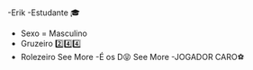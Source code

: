 -Erik
-Estudante 🎓
- Sexo = Masculino
- Gruzeiro 2️⃣4️⃣4️⃣
- Rolezeiro See More
-É os D😝 See More
-JOGADOR CARO⚽
